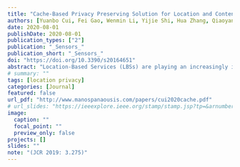 ```yaml
---
title: "Cache-Based Privacy Preserving Solution for Location and Content Protection in Location-Based Services"
authors: [Yuanbo Cui, Fei Gao, Wenmin Li, Yijie Shi, Hua Zhang, Qiaoyan Wen, Emmanouil Panaousis]
date: 2020-08-01
publishDate: 2020-08-01
publication_types: ["2"]
publication: "_Sensors_"
publication_short: "_Sensors_"
doi: "https://doi.org/10.3390/s20164651"
abstract: "Location-Based Services (LBSs) are playing an increasingly important role in people’s daily activities nowadays. While enjoying the convenience provided by LBSs, users may lose privacy since they report their personal information to the untrusted LBS server. Although many approaches have been proposed to preserve users’ privacy, most of them just focus on the user’s location privacy, but do not consider the query privacy. Moreover, many existing approaches rely heavily on a trusted third-party (TTP) server, which may suffer from a single point of failure. To solve the problems above, in this paper we propose a Cache-Based Privacy-Preserving (CBPP) solution for users in LBSs. Different from the previous approaches, the proposed CBPP solution protects location privacy and query privacy simultaneously, while avoiding the problem of TTP server by having users collaborating with each other in a mobile peer-to-peer (P2P) environment. In the CBPP solution, each user keeps a buffer in his mobile device (e.g., smartphone) to record service data and acts as a micro TTP server. When a user needs LBSs, he sends a query to his neighbors first to seek for an answer. The user only contacts the LBS server when he cannot obtain the required service data from his neighbors. In this way, the user reduces the number of queries sent to the LBS server. We argue that the fewer queries are submitted to the LBS server, the less the user’s privacy is exposed. To users who have to send live queries to the LBS server, we employ the l-diversity, a powerful privacy protection definition that can guarantee the user’s privacy against attackers using background knowledge, to further protect their privacy. Evaluation results show that the proposed CBPP solution can effectively protect users’ location and query privacy with a lower communication cost and better quality of service."
# summary: ""
tags: [location privacy]
categories: [Journal]
featured: false
url_pdf: "http://www.manospanaousis.com/papers/cui2020cache.pdf"
# url_slides: "https://ieeexplore.ieee.org/stamp/stamp.jsp?tp=&arnumber=8894107"
image:
  caption: ""
  focal_point: ""
  preview_only: false
projects: []
slides: ""
note: "(JCR 2019: 3.275)"
---
```

